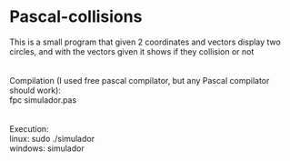# Pascal-collisions
This is a small program that given 2 coordinates and vectors display two circles, and with the vectors given it shows if they collision or not
</br></br></br>
Compilation (I used free pascal compilator, but any Pascal compilator should work):</br>
fpc simulador.pas
</br></br></br>
Execution:</br>
linux: sudo ./simulador
</br>
windows: simulador
